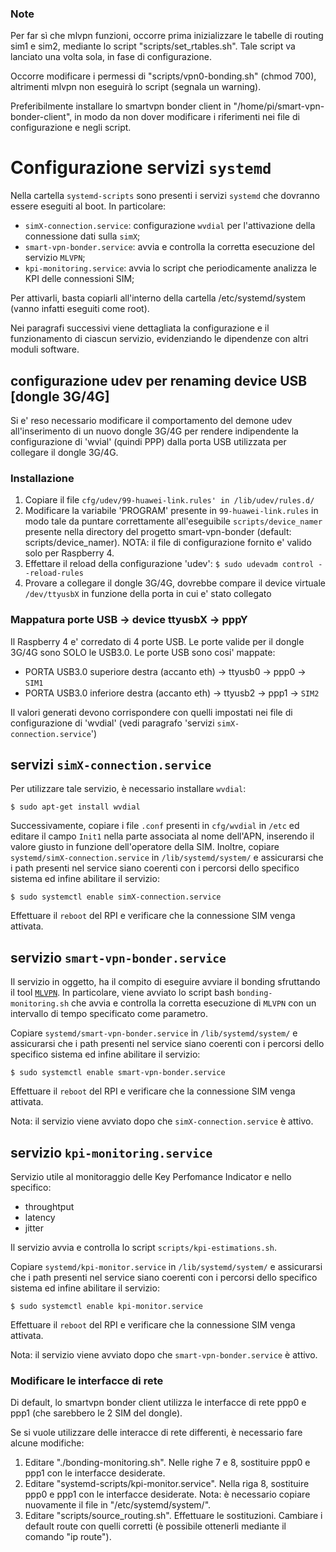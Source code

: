 ### Note

Per far sì che mlvpn funzioni, occorre prima inizializzare le tabelle di routing sim1 e sim2, mediante lo script "scripts/set_rtables.sh". Tale script va lanciato una volta sola, in fase di configurazione.

Occorre modificare i permessi di "scripts/vpn0-bonding.sh" (chmod 700), altrimenti mlvpn non eseguirà lo script (segnala un warning).

Preferibilmente installare lo smartvpn bonder client in "/home/pi/smart-vpn-bonder-client", in modo da non dover modificare i riferimenti nei file di configurazione e negli script.


# Configurazione servizi `systemd`

Nella cartella `systemd-scripts` sono presenti i servizi `systemd` che dovranno essere eseguiti al boot. In particolare:
 - `simX-connection.service`: configurazione `wvdial` per l'attivazione della connessione dati sulla `simX`;
 - `smart-vpn-bonder.service`: avvia e controlla la corretta esecuzione del servizio `MLVPN`;
 - `kpi-monitoring.service`: avvia lo script che periodicamente analizza le KPI delle connessioni SIM;

Per attivarli, basta copiarli all'interno della cartella /etc/systemd/system (vanno infatti eseguiti come root).

Nei paragrafi successivi viene dettagliata la configurazione e il funzionamento di ciascun servizio, evidenziando le dipendenze con altri moduli software.

 ## configurazione udev per renaming device USB [dongle 3G/4G]


Si e' reso necessario modificare il comportamento del demone udev all'inserimento di 
un nuovo dongle 3G/4G per rendere indipendente la configurazione di 'wvial' (quindi PPP)
dalla porta USB utilizzata per collegare il dongle 3G/4G.


### Installazione

1. Copiare il file `cfg/udev/99-huawei-link.rules' in /lib/udev/rules.d/`
2. Modificare la variabile 'PROGRAM' presente in `99-huawei-link.rules` in modo tale
   da puntare correttamente all'eseguibile `scripts/device_namer` presente nella directory del progetto smart-vpn-bonder (default: scripts/device_namer). NOTA: il file di configurazione fornito e' valido solo per Raspberry 4.
3. Effettare il reload della configurazione 'udev':
   `$ sudo udevadm control --reload-rules`
4. Provare a collegare il dongle 3G/4G, dovrebbe compare il device virtuale `/dev/ttyusbX` in funzione della porta in cui e' stato collegato


### Mappatura porte USB -> device ttyusbX -> pppY

Il Raspberry 4 e' corredato di 4 porte USB. Le porte valide per il dongle 3G/4G sono SOLO
le USB3.0. Le porte USB sono cosi' mappate:
 - PORTA USB3.0 superiore destra (accanto eth) -> ttyusb0 -> ppp0 -> `SIM1`
 - PORTA USB3.0 inferiore destra (accanto eth) -> ttyusb2 -> ppp1 -> `SIM2`

Il valori generati devono corrispondere con quelli impostati nei file di configurazione di 'wvdial' (vedi paragrafo 'servizi `simX-connection.service`')
 

 ## servizi `simX-connection.service`

 Per utilizzare tale servizio, è necessario installare `wvdial`:
 
 `$ sudo apt-get install wvdial`

 Successivamente, copiare i file `.conf` presenti in `cfg/wvdial` in `/etc` ed editare il campo `Init1` nella parte associata al nome dell'APN, inserendo il valore giusto in funzione dell'operatore della SIM. Inoltre, copiare `systemd/simX-connection.service` in `/lib/systemd/system/` e assicurarsi che i path presenti nel service siano coerenti con i percorsi dello specifico sistema ed infine abilitare il servizio:

 `$ sudo systemctl enable simX-connection.service`

 Effettuare il `reboot` del RPI e verificare che la connessione SIM venga attivata.

 ## servizio `smart-vpn-bonder.service`

 Il servizio in oggetto, ha il compito di eseguire avviare il bonding sfruttando il tool  [`MLVPN`](https://github.com/zehome/MLVPN/releases/download/2.3.5/mlvpn-2.3.5.tar.gz). In particolare, viene avviato lo script bash `bonding-monitoring.sh` che avvia e controlla la corretta esecuzione di `MLVPN` con un intervallo di tempo specificato come parametro.

 Copiare `systemd/smart-vpn-bonder.service` in `/lib/systemd/system/` e assicurarsi che i path presenti nel service siano coerenti con i percorsi dello specifico sistema ed infine abilitare il servizio:

 `$ sudo systemctl enable smart-vpn-bonder.service`

 Effettuare il `reboot` del RPI e verificare che la connessione SIM venga attivata.

 Nota: il servizio viene avviato dopo che `simX-connection.service` è attivo.

 ## servizio `kpi-monitoring.service`
 
 Servizio utile al monitoraggio delle Key Perfomance Indicator e nello specifico:
  - throughtput
  - latency
  - jitter

Il servizio avvia e controlla lo script `scripts/kpi-estimations.sh`.

Copiare `systemd/kpi-monitor.service` in `/lib/systemd/system/` e assicurarsi che i path presenti nel service siano coerenti con i percorsi dello specifico sistema ed infine abilitare il servizio:

 `$ sudo systemctl enable kpi-monitor.service`

 Effettuare il `reboot` del RPI e verificare che la connessione SIM venga attivata.

 Nota: il servizio viene avviato dopo che `smart-vpn-bonder.service` è attivo.

### Modificare le interfacce di rete

Di default, lo smartvpn bonder client utilizza le interfacce di rete ppp0 e ppp1 (che sarebbero le 2 SIM del dongle).

Se si vuole utilizzare delle interacce di rete differenti, è necessario fare alcune modifiche:

1. Editare "./bonding-monitoring.sh". Nelle righe 7 e 8, sostituire ppp0 e ppp1 con le interfacce desiderate.
2. Editare "systemd-scripts/kpi-monitor.service". Nella riga 8, sostituire ppp0 e ppp1 con le interfacce desiderate. Nota: è necessario copiare nuovamente il file in "/etc/systemd/system/".
3. Editare "scripts/source_routing.sh". Effettuare le sostituzioni. Cambiare i default route con quelli corretti (è possibile ottenerli mediante il comando "ip route").